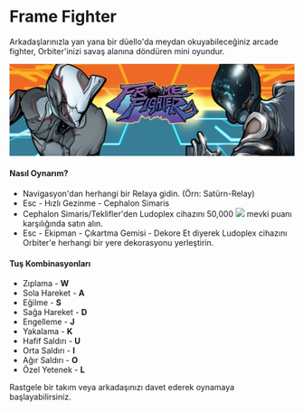 # Frame Fighter

Arkadaşlarınızla yan yana bir düello'da meydan okuyabileceğiniz arcade fighter, Orbiter'inizi savaş alanına döndüren mini oyundur.

![](../../.gitbook/assets/assets_-lgoamcq2h0squvaydqb_-lln83t2aoglueutbisa_-lln8aazarzfvbdknzpx_image-1.png)

#### Nasıl Oynarım?

* Navigasyon'dan herhangi bir Relaya gidin. \(Örn: Satürn-Relay\)
* Esc - Hızlı Gezinme - Cephalon Simaris
* Cephalon Simaris/Teklifler'den Ludoplex cihazını 50,000 [![](https://camo.githubusercontent.com/ff181e4a377476ee2390d71ee6861f66753dec25/68747470733a2f2f7669676e657474652e77696b69612e6e6f636f6f6b69652e6e65742f7761726672616d652f696d616765732f342f34382f52657075746174696f6e426c61636b7836342e706e672f7265766973696f6e2f6c61746573742f7363616c652d746f2d77696474682d646f776e2f31333f63623d3230313830333133313930323339)](https://camo.githubusercontent.com/ff181e4a377476ee2390d71ee6861f66753dec25/68747470733a2f2f7669676e657474652e77696b69612e6e6f636f6f6b69652e6e65742f7761726672616d652f696d616765732f342f34382f52657075746174696f6e426c61636b7836342e706e672f7265766973696f6e2f6c61746573742f7363616c652d746f2d77696474682d646f776e2f31333f63623d3230313830333133313930323339) mevki puanı karşılığında satın alın.
* Esc - Ekipman - Çıkartma Gemisi - Dekore Et diyerek Ludoplex cihazını Orbiter'e herhangi bir yere dekorasyonu yerleştirin.

#### Tuş Kombinasyonları

* Zıplama - **W**
* Sola Hareket - **A**
* Eğilme - **S**
* Sağa Hareket - **D**
* Engelleme - **J**
* Yakalama - **K**
* Hafif Saldırı - **U**
* Orta Saldırı - **I**
* Ağır Saldırı - **O**
* Özel Yetenek - **L**

Rastgele bir takım veya arkadaşınızı davet ederek oynamaya başlayabilirsiniz.

